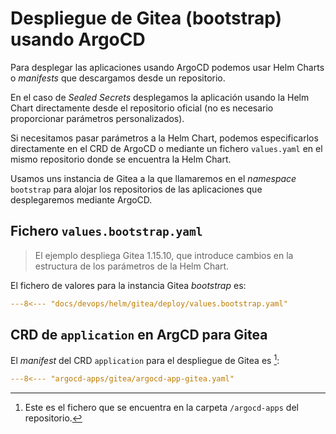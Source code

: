 # Despliegue de Gitea (bootstrap) usando ArgoCD

Para desplegar las aplicaciones usando ArgoCD podemos usar Helm Charts o *manifests* que descargamos desde un repositorio.

En el caso de *Sealed Secrets* desplegamos la aplicación usando la Helm Chart directamente desde el repositorio oficial (no es necesario proporcionar parámetros personalizados).

Si necesitamos pasar parámetros a la Helm Chart, podemos especificarlos directamente en el CRD de ArgoCD o mediante un fichero `values.yaml` en el mismo repositorio donde se encuentra la Helm Chart.

Usamos uns instancia de Gitea a la que llamaremos en el *namespace* `bootstrap` para alojar los repositorios de las aplicaciones que desplegaremos mediante ArgoCD.

## Fichero `values.bootstrap.yaml`

> El ejemplo despliega Gitea 1.15.10, que introduce cambios en la estructura de los parámetros de la Helm Chart.

El fichero de valores para la instancia Gitea *bootstrap* es:

```yaml
---8<--- "docs/devops/helm/gitea/deploy/values.bootstrap.yaml"
```

## CRD de `application` en ArgCD para Gitea

El *manifest* del CRD `application` para el despliegue de Gitea es [^fichero_insertado]:

```yaml
---8<--- "argocd-apps/gitea/argocd-app-gitea.yaml"
```

[^fichero_insertado]: Este es el fichero que se encuentra en la carpeta `/argocd-apps` del repositorio.
